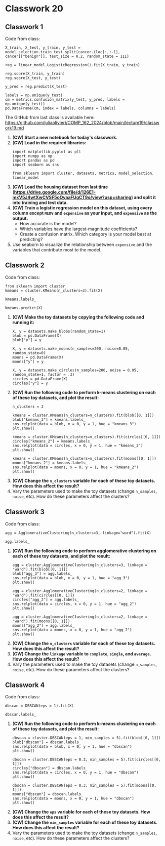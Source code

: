# Classwork 20 

## Classwork 1

Code from class:
```
X_train, X_test, y_train, y_test = model_selection.train_test_split(cancer.iloc[:,:-1], cancer[["benign"]], test_size = 0.2, random_state = 111)

reg = linear_model.LogisticRegression().fit(X_train, y_train)

reg.score(X_train, y_train)
reg.score(X_test, y_test)

y_pred = reg.predict(X_test)

labels = np.unique(y_test)
cm = metrics.confusion_matrix(y_test, y_pred, labels = np.unique(y_test))
pd.DataFrame(cm, index = labels, columns = labels)
```

The GitHub from last class is available here: https://github.com/juliaolivieri/COMP_162_2024/blob/main/lecture19/classwork19.md 

1. **(CW) Start a new notebook for today's classwork.**
1. **(CW) Load in the required libraries:**
   ```
   import matplotlib.pyplot as plt
   import numpy as np
   import pandas as pd
   import seaborn as sns
   
   from sklearn import cluster, datasets, metrics, model_selection, linear_model
   ```
1. **(CW) Load the housing dataset from last time (https://drive.google.com/file/d/126E1-mxV5J4wtXwCVSF5oOyaaFUgCT9o/view?usp=sharing) and split it into training and test data.**
1. **(CW) Train a logistic regression model on this dataset, using every column except `MEDV` and `expensive` as your input, and `expensive` as the output.**
   * How accurate is the model?
   * Which variables have the largest-magnitude coefficients?
   * Create a confusion matrix. Which category is your model best at predicting?
1.  Use seaborn to visualize the relationship between `expensive`  and the variables that contribute most to the model.

## Classwork 2

Code from class:
```
from sklearn import cluster
kmeans = cluster.KMeans(n_clusters=3).fit(X)

kmeans.labels_

kmeans.predict(X)
```


1. **(CW) Make the toy datasets by copying the following code and running it:**
   ```
   X, y = datasets.make_blobs(random_state=1)
   blob = pd.DataFrame(X)
   blob["y"] = y

   X, y = datasets.make_moons(n_samples=200, noise=0.05, random_state=0)
   moons = pd.DataFrame(X)
   moons["y"] = y

   X, y = datasets.make_circles(n_samples=200, noise = 0.05, random_state=1, factor = .3)
   circles = pd.DataFrame(X)
   circles["y"] = y
   ```
1. **(CW) Run the following code to perform k-means clustering on each of these toy datasets, and plot the result:**
   ```
   n_clusters = 2
   
   kmeans = cluster.KMeans(n_clusters=n_clusters).fit(blob[[0, 1]])
   blob["kmeans_3"] = kmeans.labels_
   sns.relplot(data = blob, x = 0, y = 1, hue = "kmeans_3")
   plt.show()
   
   kmeans = cluster.KMeans(n_clusters=n_clusters).fit(circles[[0, 1]])
   circles["kmeans_2"] = kmeans.labels_
   sns.relplot(data = circles, x = 0, y = 1, hue = "kmeans_2")
   plt.show()
   
   kmeans = cluster.KMeans(n_clusters=n_clusters).fit(moons[[0, 1]])
   moons["kmeans_2"] = kmeans.labels_
   sns.relplot(data = moons, x = 0, y = 1, hue = "kmeans_2")
   plt.show()
   ```
1. **(CW) Change the `n_clusters` variable for each of these toy datasets. How does this affect the result?**
1. Vary the parameters used to make the toy datasets (change `n_samples`, `noise`, etc). How do these parameters affect the clusters? 

## Classwork 3

Code from class:
```
agg = AgglomerativeClustering(n_clusters=3, linkage="ward").fit(X)

agg.labels_
```

1. **(CW) Run the following code to perform agglomerative clustering on each of these toy datasets, and plot the result:**
   ```
   agg = cluster.AgglomerativeClustering(n_clusters=3, linkage = "ward").fit(blob[[0, 1]])
   blob["agg_3"] = agg.labels_
   sns.relplot(data = blob, x = 0, y = 1, hue = "agg_3")
   plt.show()

   agg = cluster.AgglomerativeClustering(n_clusters=2, linkage = "ward").fit(circles[[0, 1]])
   circles["agg_2"] = agg.labels_
   sns.relplot(data = circles, x = 0, y = 1, hue = "agg_2")
   plt.show()

   agg = cluster.AgglomerativeClustering(n_clusters=2, linkage = "ward").fit(moons[[0, 1]])
   moons["agg_2"] = agg.labels_
   sns.relplot(data = moons, x = 0, y = 1, hue = "agg_2")
   plt.show()
   ```
1. **(CW) Change the `n_clusters` variable for each of these toy datasets. How does this affect the result?**
1. **(CW) Change the `linkage` variable to `complete`, `single`, and `average`. How does this affect the result?**
1. Vary the parameters used to make the toy datasets (change `n_samples`, `noise`, etc). How do these parameters affect the clusters? 

## Classwork 4

Code from class:

```
dbscan = DBSCAN(eps = 1).fit(X)

dbscan.labels_
```

1. **(CW) Run the following code to perform k-means clustering on each of these toy datasets, and plot the result:**
   ```
   dbscan = cluster.DBSCAN(eps = 1, min_samples = 5).fit(blob[[0, 1]])
   blob["dbscan"] = dbscan.labels_
   sns.relplot(data = blob, x = 0, y = 1, hue = "dbscan")
   plt.show()

   dbscan = cluster.DBSCAN(eps = 0.3, min_samples = 5).fit(circles[[0, 1]])
   circles["dbscan"] = dbscan.labels_
   sns.relplot(data = circles, x = 0, y = 1, hue = "dbscan")
   plt.show()

   dbscan = cluster.DBSCAN(eps = 0.3, min_samples = 5).fit(moons[[0, 1]])
   moons["dbscan"] = dbscan.labels_
   sns.relplot(data = moons, x = 0, y = 1, hue = "dbscan")
   plt.show()
   ```
1. **(CW) Change the `eps` variable for each of these toy datasets. How does this affect the result?**
1. **(CW) Change the `min_samples` variable for each of these toy datasets. How does this affect the result?**
1. Vary the parameters used to make the toy datasets (change `n_samples`, `noise`, etc). How do these parameters affect the clusters? 
